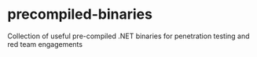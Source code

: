 # precompiled-binaries
Collection of useful pre-compiled .NET binaries for penetration testing and red team engagements
